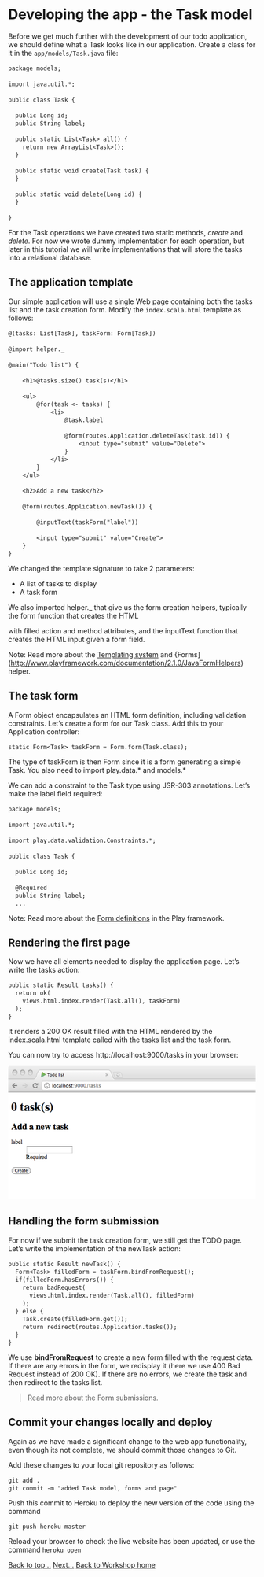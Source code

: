 # Developing the app - the Task model

  Before we get much further with the development of our todo application, we should define what a Task looks like in our application. Create a class for it in the `app/models/Task.java` file:

    package models;

    import java.util.*;

    public class Task {

      public Long id;
      public String label;

      public static List<Task> all() {
        return new ArrayList<Task>();
      }

      public static void create(Task task) {
      }

      public static void delete(Long id) {
      }

    }


  For the Task operations we have created two static methods, *create* and *delete*. For now we wrote dummy implementation for each operation, but later in this tutorial we will write implementations that will store the tasks into a relational database.
    
## The application template

  Our simple application will use a single Web page containing both the tasks list and the task creation form. Modify the `index.scala.html` template as follows:
  

    @(tasks: List[Task], taskForm: Form[Task])

    @import helper._

    @main("Todo list") {

        <h1>@tasks.size() task(s)</h1>

        <ul>
            @for(task <- tasks) {
                <li>
                    @task.label

                    @form(routes.Application.deleteTask(task.id)) {
                        <input type="submit" value="Delete">
                    }
                </li>
            }
        </ul>

        <h2>Add a new task</h2>

        @form(routes.Application.newTask()) {

            @inputText(taskForm("label")) 

            <input type="submit" value="Create">
        }
    }


  We changed the template signature to take 2 parameters:

  * A list of tasks to display
  * A task form

  We also imported helper._ that give us the form creation helpers, typically the form function that creates the HTML <form> with filled action and method attributes, and the inputText function that creates the HTML input given a form field.

  Note: Read more about the [Templating system](http://www.playframework.com/documentation/2.1.0/JavaTemplates) and {Forms](http://www.playframework.com/documentation/2.1.0/JavaFormHelpers) helper.

## The task form

  A Form object encapsulates an HTML form definition, including validation constraints. Let’s create a form for our Task class. Add this to your Application controller:

    static Form<Task> taskForm = Form.form(Task.class);

  The type of taskForm is then Form<Task> since it is a form generating a simple Task.
You also need to import play.data.* and models.* 

  We can add a constraint to the Task type using JSR-303 annotations. Let’s make the label field required:

    package models;

    import java.util.*;

    import play.data.validation.Constraints.*;

    public class Task {

      public Long id;

      @Required
      public String label;
      ...

Note: Read more about the [Form definitions](http://www.playframework.com/documentation/2.1.0/JavaForms) in the Play framework.

## Rendering the first page

  Now we have all elements needed to display the application page. Let’s write the tasks action:

    public static Result tasks() {
      return ok(
        views.html.index.render(Task.all(), taskForm)
      );
    }

  It renders a 200 OK result filled with the HTML rendered by the index.scala.html template called with the tasks list and the task form.

  You can now try to access http://localhost:9000/tasks in your browser:

<a href="images/07x01-play-app-task-form.png"><img src="images/07x01-play-app-task-form.png"></a>


## Handling the form submission

  For now if we submit the task creation form, we still get the TODO page. Let’s write the implementation of the newTask action:

    public static Result newTask() {
      Form<Task> filledForm = taskForm.bindFromRequest();
      if(filledForm.hasErrors()) {
        return badRequest(
          views.html.index.render(Task.all(), filledForm)
        );
      } else {
        Task.create(filledForm.get());
        return redirect(routes.Application.tasks());  
      }
    }

  We use **bindFromRequest** to create a new form filled with the request data. If there are any errors in the form, we redisplay it (here we use 400 Bad Request instead of 200 OK). If there are no errors, we create the task and then redirect to the tasks list.

> Read more about the Form submissions.

## Commit your changes locally and deploy

  Again as we have made a significant change to the web app functionality, even though its not complete, we should commit those changes to Git.
  
  Add these changes to your local git repository as follows:
  
    git add .
    git commit -m "added Task model, forms and page"

  Push this commit to Heroku to deploy the new version of the code using the command
  
    git push heroku master

  Reload your browser to check the live website has been updated, or use the command `heroku open` 

[Back to top...](#top)
[Next...](08-developing-the-app-persisting-data.html)
[Back to Workshop home](index.html)
